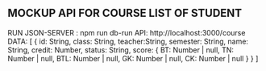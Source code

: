 ## MOCKUP API FOR COURSE LIST OF STUDENT
RUN JSON-SERVER : npm run db-run
API: http://localhost:3000/course
DATA: 
[
  {
    id: String,
    class: String,
    teacher:String,
    semester: String,
    name: String,
    credit: Number,
    status: String,
    score: 
    {
      BT: Number | null,
      TN:  Number | null,
      BTL:  Number | null,
      GK:  Number | null,
      CK:  Number | null
    }
  }
]
